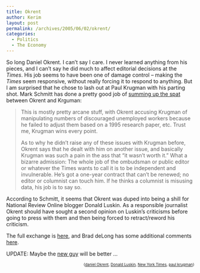 ```yaml
---
title: Okrent
author: Kerim
layout: post
permalink: /archives/2005/06/02/okrent/
categories:
  - Politics
  - The Economy
---
```

So long Daniel Okrent. I can&#8217;t say I care. I never learned anything from his pieces, and I can&#8217;t say he did much to affect editorial decisions at the *Times*. His job seems to have been one of damage control &#8211; making the *Times* seem responsive, without really forcing it to respond to anything. But I am surprised that he chose to lash out at Paul Krugman with his parting shot. Mark Schmitt has done a pretty good job of <a href="http://markschmitt.typepad.com/decembrist/2005/06/dont_believe_ev.html" onclick="_gaq.push(['_trackEvent', 'outbound-article', 'http://markschmitt.typepad.com/decembrist/2005/06/dont_believe_ev.html', 'summing up the spat']);" >summing up the spat</a> between Okrent and Krguman:

> This is mostly pretty arcane stuff, with Okrent accusing Krugman of manipulating numbers of discouraged unemployed workers because he failed to adjust them based on a 1995 research paper, etc. Trust me, Krugman wins every point.
> 
> As to why he didn&#8217;t raise any of these issues with Krugman before, Okrent says that he dealt with him on another issue, and basically Krugman was such a pain in the ass that &#8220;it wasn&#8217;t worth it.&#8221; What a bizarre admission: The whole job of the ombudsman or public editor or whatever the Times wants to call it is to be independent and invulnerable. He&#8217;s got a one-year contract that can&#8217;t be renewed; no editor or columnist can touch him. If he thinks a columnist is misusing data, his job is to say so.

According to Schmitt, it seems that Okrent was duped into being a shill for National Review Online blogger Donald Luskin. As a responsible journalist Okrent should have sought a second opinion on Luskin&#8217;s criticisms before going to press with them and then being forced to retract/reword his criticism.

The full exchange is <a href="http://forums.nytimes.com/top/opinion/readersopinions/forums/thepubliceditor/publiceditorswebjournal/index.html?offset=0&#038;pagewanted=all" onclick="_gaq.push(['_trackEvent', 'outbound-article', 'http://forums.nytimes.com/top/opinion/readersopinions/forums/thepubliceditor/publiceditorswebjournal/index.html?offset=0&pagewanted=all', 'here']);" >here</a>, and Brad deLong has some additional comments <a href="http://delong.typepad.com/sdj/2005/05/why_oh_why_cant_12.html" onclick="_gaq.push(['_trackEvent', 'outbound-article', 'http://delong.typepad.com/sdj/2005/05/why_oh_why_cant_12.html', 'here']);" >here</a>.

UPDATE: Maybe the <a href="http://www.nytimes.com/2005/06/05/opinion/05public.html?hp" onclick="_gaq.push(['_trackEvent', 'outbound-article', 'http://www.nytimes.com/2005/06/05/opinion/05public.html?hp', 'new guy']);" >new guy</a> will be better &#8230;<!-- technorati tags start -->

<div style="text-align:right;">
  <span style="font-size:x-small;">{<a href="http://technorati.com/tag/daniel Okrent" onclick="_gaq.push(['_trackEvent', 'outbound-article', 'http://technorati.com/tag/daniel Okrent', 'daniel Okrent']);"  rel="tag">daniel Okrent</a>, <a href="http://technorati.com/tag/Donald Luskin" onclick="_gaq.push(['_trackEvent', 'outbound-article', 'http://technorati.com/tag/Donald Luskin', 'Donald Luskin']);"  rel="tag">Donald Luskin</a>, <a href="http://technorati.com/tag/New York Times" onclick="_gaq.push(['_trackEvent', 'outbound-article', 'http://technorati.com/tag/New York Times', 'New York Times']);"  rel="tag">New York Times</a>, <a href="http://technorati.com/tag/paul krugman" onclick="_gaq.push(['_trackEvent', 'outbound-article', 'http://technorati.com/tag/paul krugman', 'paul krugman']);"  rel="tag">paul krugman</a>}</span>


<!-- technorati tags end -->

